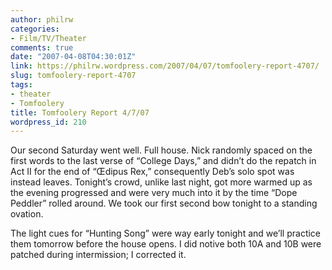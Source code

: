 ```yaml
---
author: philrw
categories:
- Film/TV/Theater
comments: true
date: "2007-04-08T04:30:01Z"
link: https://philrw.wordpress.com/2007/04/07/tomfoolery-report-4707/
slug: tomfoolery-report-4707
tags:
- theater
- Tomfoolery
title: Tomfoolery Report 4/7/07
wordpress_id: 210
---
```


Our second Saturday went well. Full house. Nick randomly spaced on the first words to the last verse of “College Days,” and didn’t do the repatch in Act II for the end of “Œdipus Rex,” consequently Deb’s solo spot was instead leaves. Tonight’s crowd, unlike last night, got more warmed up as the evening progressed and were very much into it by the time “Dope Peddler” rolled around. We took our first second bow tonight to a standing ovation.


The light cues for “Hunting Song” were way early tonight and we’ll practice them tomorrow before the house opens. I did notive both 10A and 10B were patched during intermission; I corrected it.

